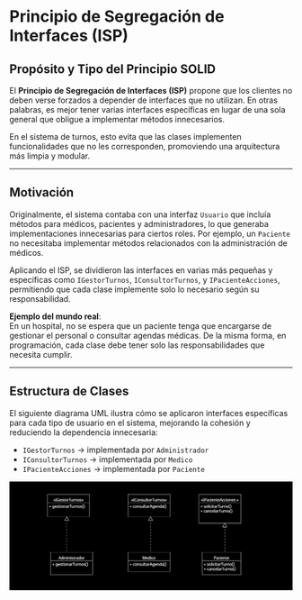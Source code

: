 # Principio de Segregación de Interfaces (ISP)

## Propósito y Tipo del Principio SOLID
El **Principio de Segregación de Interfaces (ISP)** propone que los clientes no deben verse forzados a depender de interfaces que no utilizan. En otras palabras, es mejor tener varias interfaces específicas en lugar de una sola general que obligue a implementar métodos innecesarios.

En el sistema de turnos, esto evita que las clases implementen funcionalidades que no les corresponden, promoviendo una arquitectura más limpia y modular.

---

## Motivación
Originalmente, el sistema contaba con una interfaz `Usuario` que incluía métodos para médicos, pacientes y administradores, lo que generaba implementaciones innecesarias para ciertos roles. Por ejemplo, un `Paciente` no necesitaba implementar métodos relacionados con la administración de médicos.

Aplicando el ISP, se dividieron las interfaces en varias más pequeñas y específicas como `IGestorTurnos`, `IConsultorTurnos`, y `IPacienteAcciones`, permitiendo que cada clase implemente solo lo necesario según su responsabilidad.

**Ejemplo del mundo real**:  
En un hospital, no se espera que un paciente tenga que encargarse de gestionar el personal o consultar agendas médicas. De la misma forma, en programación, cada clase debe tener solo las responsabilidades que necesita cumplir.

---

## Estructura de Clases
El siguiente diagrama UML ilustra cómo se aplicaron interfaces específicas para cada tipo de usuario en el sistema, mejorando la cohesión y reduciendo la dependencia innecesaria:

- `IGestorTurnos` → implementada por `Administrador`
- `IConsultorTurnos` → implementada por `Medico`
- `IPacienteAcciones` → implementada por `Paciente`

![Diagrama ISP](../imagenes_y_enlaces_necesarios/diagrama_isp.png)
